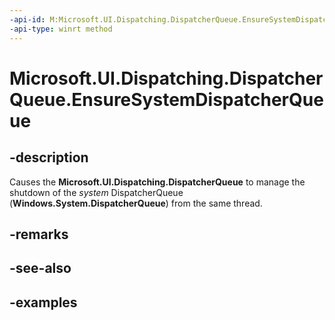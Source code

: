 ```yaml
---
-api-id: M:Microsoft.UI.Dispatching.DispatcherQueue.EnsureSystemDispatcherQueue
-api-type: winrt method
---
```


# Microsoft.UI.Dispatching.DispatcherQueue.EnsureSystemDispatcherQueue

<!--
public void EnsureSystemDispatcherQueue ();
-->


## -description

Causes the **Microsoft.UI.Dispatching.DispatcherQueue** to manage the shutdown of the *system* DispatcherQueue (**Windows.System.DispatcherQueue**) from the same thread.

## -remarks

## -see-also

## -examples
